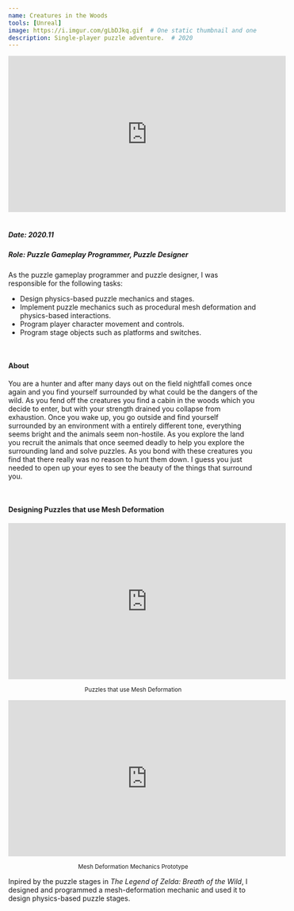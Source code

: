 ```yaml
---
name: Creatures in the Woods
tools: [Unreal]
image: https://i.imgur.com/gLbDJkq.gif  # One static thumbnail and one animated thumbnail locally.
description: Single-player puzzle adventure.  # 2020
---
```


<!-- Tech Demo (e.g. Video & Images) -->
<div class="video">
    <iframe width="560" height="315" src="https://www.youtube.com/embed/v2qznee-5No" title="YouTube video player" frameborder="0" allow="accelerometer; autoplay; clipboard-write; encrypted-media; gyroscope; picture-in-picture" allowfullscreen></iframe>
</div>

<br>

<!-- Detailed Role & Date -->
##### Date: 2020.11
##### Role: Puzzle Gameplay Programmer, Puzzle Designer

As the puzzle gameplay programmer and puzzle designer, I was responsible for the following tasks:
* Design physics-based puzzle mechanics and stages.
* Implement puzzle mechanics such as procedural mesh deformation and physics-based interactions.
* Program player character movement and controls.
* Program stage objects such as platforms and switches.

<br>

<!-- Abstract / About -->
#### About

You are a hunter and after many days out on the field nightfall comes once again and you find yourself surrounded by what could be the dangers of the wild. As you fend off the creatures you find a cabin in the woods which you decide to enter, but with your strength drained you collapse from exhaustion. Once you wake up, you go outside and find yourself surrounded by an environment with a entirely different tone, everything seems bright and the animals seem non-hostile. As you explore the land you recruit the animals that once seemed deadly to help you explore the surrounding land and solve puzzles. As you bond with these creatures you find that there really was no reason to hunt them down. I guess you just needed to open up your eyes to see the beauty of the things that surround you.

<br>

<!-- Technical Features & Challenges & Highlights -->
#### Designing Puzzles that use Mesh Deformation

<div class="video">
    <iframe width="560" height="315" src="https://www.youtube.com/embed/uwoyEFmFf7g?playlist=uwoyEFmFf7g&loop=1&mute=1" title="YouTube video player" frameborder="0" allow="accelerometer; autoplay; clipboard-write; encrypted-media; gyroscope; picture-in-picture" allowfullscreen></iframe>
</div>

<center> <p><small>Puzzles that use Mesh Deformation</small></p> </center>

<div class="video">
    <iframe width="560" height="315" src="https://www.youtube.com/embed/7kb7bnOa3rg?playlist=7kb7bnOa3rg&loop=1&mute=1" title="YouTube video player" frameborder="0" allow="accelerometer; autoplay; clipboard-write; encrypted-media; gyroscope; picture-in-picture" allowfullscreen></iframe>
</div>

<center> <p><small>Mesh Deformation Mechanics Prototype</small></p> </center>

Inpired by the puzzle stages in *The Legend of Zelda: Breath of the Wild*, I designed and programmed a mesh-deformation mechanic and used it to design physics-based puzzle stages.

<br>

<!-- Miscellaneous (e.g. Awards & Links) -->
